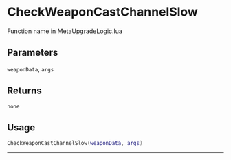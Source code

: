 # CheckWeaponCastChannelSlow
Function name in MetaUpgradeLogic.lua
## Parameters
`weaponData`, `args`
## Returns
`none`
## Usage
```lua
CheckWeaponCastChannelSlow(weaponData, args)
```
---
